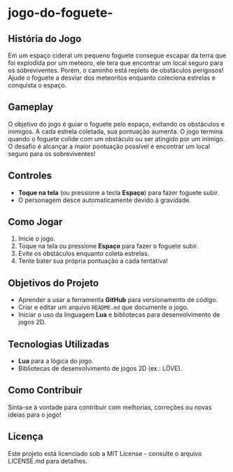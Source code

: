 # jogo-do-foguete-

## História do Jogo
Em um espaço cideral um pequeno foguete consegue escapar da terra que foi explodida por um meteoro, ele tera que encontrar um local seguro para os sobreviventes. Porém, o caminho está repleto de obstáculos perigosos! Ajude o foguete a desviar dos meteoritos enquanto coleciona estrelas e conquista o espaço.

## Gameplay
O objetivo do jogo é guiar o foguete pelo espaço, evitando os obstáculos e inimigos. A cada estrela coletada, sua pontuação aumenta. O jogo termina quando o foguete colide com um obstáculo ou ser atingido por um inimigo. O desafio é alcançar a maior pontuação possível e encontrar um local seguro para os sobreviventes!

## Controles
- **Toque na tela** (ou pressione a tecla **Espaço**) para fazer foguete subir.
- O personagem desce automaticamente devido à gravidade.

## Como Jogar
1. Inicie o jogo.
2. Toque na tela ou pressione **Espaço** para fazer o foguete subir.
3. Evite os obstáculos enquanto coleta estrelas.
4. Tente bater sua própria pontuação a cada tentativa!

## Objetivos do Projeto
- Aprender a usar a ferramenta **GitHub** para versionamento de código.
- Criar e editar um arquivo `README.md` que documente o jogo.
- Iniciar o uso da linguagem **Lua** e bibliotecas para desenvolvimento de jogos 2D.

## Tecnologias Utilizadas
- **Lua** para a lógica do jogo.
- Bibliotecas de desenvolvimento de jogos 2D (ex.: LÖVE).

## Como Contribuir
Sinta-se à vontade para contribuir com melhorias, correções ou novas ideias para o jogo!

## Licença
Este projeto está licenciado sob a MIT License - consulte o arquivo LICENSE.md para detalhes.

